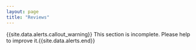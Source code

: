 ```yaml
---
layout: page
title: "Reviews"
---
```


{{site.data.alerts.callout_warning}} This section is incomplete. Please help to improve it.{{site.data.alerts.end}} 